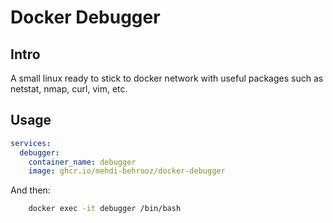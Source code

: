 # Docker Debugger

## Intro

A small linux ready to stick to docker network with useful packages such as netstat, nmap, curl, vim, etc.

## Usage

```yaml
services:
  debugger:
    container_name: debugger
    image: ghcr.io/mehdi-behrooz/docker-debugger
```

And then:

```bash
    docker exec -it debugger /bin/bash
```
